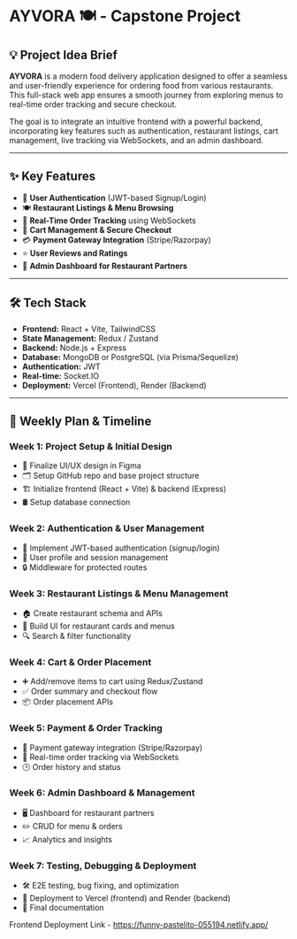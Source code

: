 # AYVORA 🍽️ - Capstone Project

## 💡 Project Idea Brief
**AYVORA** is a modern food delivery application designed to offer a seamless and user-friendly experience for ordering food from various restaurants. This full-stack web app ensures a smooth journey from exploring menus to real-time order tracking and secure checkout.

The goal is to integrate an intuitive frontend with a powerful backend, incorporating key features such as authentication, restaurant listings, cart management, live tracking via WebSockets, and an admin dashboard.

---

## ✨ Key Features
- 🔐 **User Authentication** (JWT-based Signup/Login)
- 🍽️ **Restaurant Listings & Menu Browsing**
- 📍 **Real-Time Order Tracking** using WebSockets
- 🛒 **Cart Management & Secure Checkout**
- 💳 **Payment Gateway Integration** (Stripe/Razorpay)
- ⭐ **User Reviews and Ratings**
- 🏢 **Admin Dashboard for Restaurant Partners**

---

## 🛠️ Tech Stack
- **Frontend:** React + Vite, TailwindCSS
- **State Management:** Redux / Zustand
- **Backend:** Node.js + Express
- **Database:** MongoDB or PostgreSQL (via Prisma/Sequelize)
- **Authentication:** JWT
- **Real-time:** Socket.IO
- **Deployment:** Vercel (Frontend), Render (Backend)

---

## 📅 Weekly Plan & Timeline

### Week 1: Project Setup & Initial Design
- 🎨 Finalize UI/UX design in Figma
- 🗂️ Setup GitHub repo and base project structure
- 🏗️ Initialize frontend (React + Vite) & backend (Express)
- 🛢️ Setup database connection

### Week 2: Authentication & User Management
- 🔑 Implement JWT-based authentication (signup/login)
- 👤 User profile and session management
- 🔒 Middleware for protected routes

### Week 3: Restaurant Listings & Menu Management
- 🏠 Create restaurant schema and APIs
- 📜 Build UI for restaurant cards and menus
- 🔍 Search & filter functionality

### Week 4: Cart & Order Placement
- ➕ Add/remove items to cart using Redux/Zustand
- ✅ Order summary and checkout flow
- 📦 Order placement APIs

### Week 5: Payment & Order Tracking
- 🏦 Payment gateway integration (Stripe/Razorpay)
- 📡 Real-time order tracking via WebSockets
- 🕒 Order history and status

### Week 6: Admin Dashboard & Management
- 🖥️ Dashboard for restaurant partners
- ✏️ CRUD for menu & orders
- 📈 Analytics and insights

### Week 7: Testing, Debugging & Deployment
- 🛠️ E2E testing, bug fixing, and optimization
- 🚀 Deployment to Vercel (frontend) and Render (backend)
- 📄 Final documentation



Frontend Deployment Link - https://funny-pastelito-055194.netlify.app/

